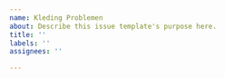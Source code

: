 ```yaml
---
name: Kleding Problemen
about: Describe this issue template's purpose here.
title: ''
labels: ''
assignees: ''

---
```




